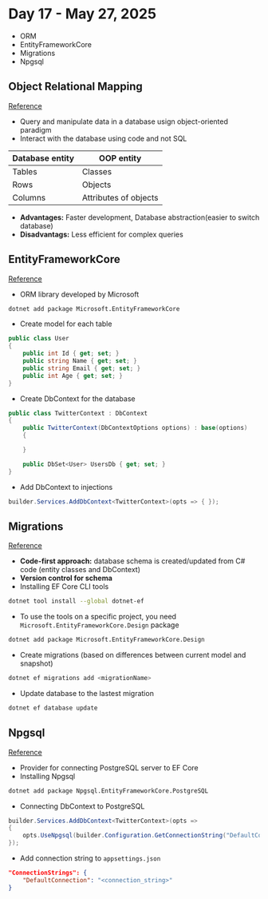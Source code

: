 # Day 17 - May 27, 2025

- ORM
- EntityFrameworkCore
- Migrations
- Npgsql

## Object Relational Mapping

[Reference](https://stackoverflow.com/questions/1279613/what-is-an-orm-how-does-it-work-and-how-should-i-use-one)

- Query and manipulate data in a database usign object-oriented paradigm
- Interact with the database using code and not SQL

| Database entity | OOP entity            |
| --------------- | --------------------- |
| Tables          | Classes               |
| Rows            | Objects               |
| Columns         | Attributes of objects |

- **Advantages:** Faster development, Database abstraction(easier to switch database)
- **Disadvantags:** Less efficient for complex queries

## EntityFrameworkCore

[Reference](https://learn.microsoft.com/en-us/ef/core/)

- ORM library developed by Microsoft

```bash
dotnet add package Microsoft.EntityFrameworkCore
```

- Create model for each table

```cs
public class User
{
    public int Id { get; set; }
    public string Name { get; set; }
    public string Email { get; set; }
    public int Age { get; set; }
}
```

- Create DbContext for the database

```cs
public class TwitterContext : DbContext
{
    public TwitterContext(DbContextOptions options) : base(options)
    {

    }

    public DbSet<User> UsersDb { get; set; }
}
```

- Add DbContext to injections

```cs
builder.Services.AddDbContext<TwitterContext>(opts => { });
```

## Migrations

[Reference](https://learn.microsoft.com/en-us/ef/core/managing-schemas/migrations/?tabs=dotnet-core-cli)

- **Code-first approach:** database schema is created/updated from C# code (entity classes and DbContext)
- **Version control for schema**
- Installing EF Core CLI tools

```bash
dotnet tool install --global dotnet-ef
```

- To use the tools on a specific project, you need `Microsoft.EntityFrameworkCore.Design` package

```bash
dotnet add package Microsoft.EntityFrameworkCore.Design
```

- Create migrations (based on differences between current model and snapshot)

```bash
dotnet ef migrations add <migrationName>
```

- Update database to the lastest migration

```bash
dotnet ef database update
```

## Npgsql

[Reference](https://www.npgsql.org/efcore/?tabs=onconfiguring)

- Provider for connecting PostgreSQL server to EF Core
- Installing Npgsql

```bash
dotnet add package Npgsql.EntityFrameworkCore.PostgreSQL
```

- Connecting DbContext to PostgreSQL

```cs
builder.Services.AddDbContext<TwitterContext>(opts =>
{
    opts.UseNpgsql(builder.Configuration.GetConnectionString("DefaultConnection"));
});
```

- Add connection string to `appsettings.json`

```json
"ConnectionStrings": {
    "DefaultConnection": "<connection_string>"
}
```
